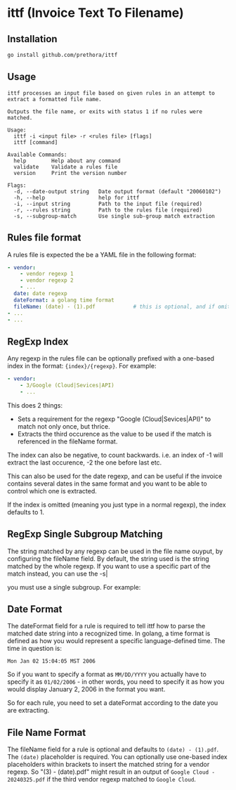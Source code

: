 # ittf (Invoice Text To Filename)

## Installation

```bash
go install github.com/prethora/ittf
```

## Usage

```
ittf processes an input file based on given rules in an attempt to extract a formatted file name.

Outputs the file name, or exits with status 1 if no rules were matched.

Usage:
  ittf -i <input file> -r <rules file> [flags]
  ittf [command]

Available Commands:
  help        Help about any command
  validate    Validate a rules file
  version     Print the version number

Flags:
  -d, --date-output string   Date output format (default "20060102")
  -h, --help                 help for ittf
  -i, --input string         Path to the input file (required)
  -r, --rules string         Path to the rules file (required)
  -s, --subgroup-match       Use single sub-group match extraction
```

## Rules file format

A rules file is expected the be a YAML file in the following format:

```yaml
- vendor: 
    - vendor regexp 1
    - vendor regexp 2
    - ...
  date: date regexp
  dateFormat: a golang time format
  fileName: (date) - (1).pdf            # this is optional, and if omitted defaults to this value
- ...
- ...
```

## RegExp Index

Any regexp in the rules file can be optionally prefixed with a one-based index in the format: `{index}/{regexp}`. For example:

```yaml
- vendor:
    - 3/Google (Cloud|Sevices|API)
    - ...
```

This does 2 things:

* Sets a requirement for the regexp "Google (Cloud|Sevices|API)" to match not only once, but thrice.
* Extracts the third occurence as the value to be used if the match is referenced in the fileName format.

The index can also be negative, to count backwards. i.e. an index of -1 will extract the last occurence, -2 the one before last etc.

This can also be used for the date regexp, and can be useful if the invoice contains several dates in the same format and you want to be able to control which one is extracted.

If the index is omitted (meaning you just type in a normal regexp), the index defaults to 1.

## RegExp Single Subgroup Matching

The string matched by any regexp can be used in the file name ouyput, by configuring the fileName field. By default, the string used is the string matched by the whole regexp. If you want to use a specific part of the match instead, you can use the -s|

you must use a single subgroup. For example:

## Date Format

The dateFormat field for a rule is required to tell ittf how to parse the matched date string into a recognized time. In golang, a time format is defined as how you would represent a specific language-defined time. The time in question is:

`Mon Jan 02 15:04:05 MST 2006`

So if you want to specify a format as `MM/DD/YYYY` you actually have to specify it as `01/02/2006` - in other words, you need to specify it as how you would display January 2, 2006 in the format you want.

So for each rule, you need to set a dateFormat according to the date you are extracting.

## File Name Format

The fileName field for a rule is optional and defaults to `(date) - (1).pdf`. The `(date)` placeholder is required. You can optionally use one-based index placeholders within brackets to insert the matched string for a vendor regexp. So "(3) - (date).pdf" might result in an output of `Google Cloud - 20240325.pdf` if the third vendor regexp matched to `Google Cloud`.